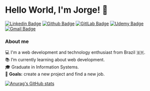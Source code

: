 # Hello World, I'm Jorge! 👋

[![Linkedin Badge](https://img.shields.io/badge/LinkedIn-0077B5?style=for-the-badge&logo=linkedin&logoColor=white&link=https://www.linkedin.com/in/jorgedobkovski/)](https://www.linkedin.com/in/jorgedobkovski/) [![Github Badge](https://img.shields.io/badge/GitHub-100000?style=for-the-badge&logo=github&logoColor=white&link=https://github.com/jorgedobkovski/)](https://github.com/jorgedobkovski/) [![GitlLab Badge](https://img.shields.io/badge/GitLab-330F63?style=for-the-badge&logo=gitlab&logoColor=white&link=https://gitlab.com/jorgedobkovski)](https://gitlab.com/jorgedobkovski) [![Udemy Badge](https://img.shields.io/badge/Udemy-EC5252?style=for-the-badge&logo=Udemy&logoColor=white&link=https://www.udemy.com/user/jorge-dobkovski/)](https://www.udemy.com/user/jorge-dobkovski/) [![Gmail Badge](https://img.shields.io/badge/Gmail-D14836?style=for-the-badge&logo=gmail&logoColor=white&link=mailto:jorge2dob@gmail.com)](mailto:jorge2dob@gmail.com) 

### About me
💻 I'm a web development and technology enthusiast from Brazil 🇧🇷. <br>
📚 I’m currently learning about web development. <br>
🎓 Graduate in Information Systems. <br>
🎯 <b>Goals:</b> create a new project and find a new job.


[![Anurag's GitHub stats](https://github-readme-stats.vercel.app/api?username=jorgedobkovski&show_icons=true&theme=radical)](https://github.com/jorgedobkovski/) 


<!--[![Top Langs](https://github-readme-stats.vercel.app/api/top-langs/?username=jorgedobkovski&theme=radical&layout=compact)](https://github.com/anuraghazra/github-readme-stats)-->


<!--
**jorgedobkovski/jorgedobkovski** is a ✨ _special_ ✨ repository because its `README.md` (this file) appears on your GitHub profile.

Here are some ideas to get you started:

- 🔭 I’m currently working on ...
- 🌱 I’m currently learning ...
- 👯 I’m looking to collaborate on ...
- 🤔 I’m looking for help with ...
- 💬 Ask me about ...
- 📫 How to reach me: ...
- 😄 Pronouns: ...
- ⚡ Fun fact: ...
-->
